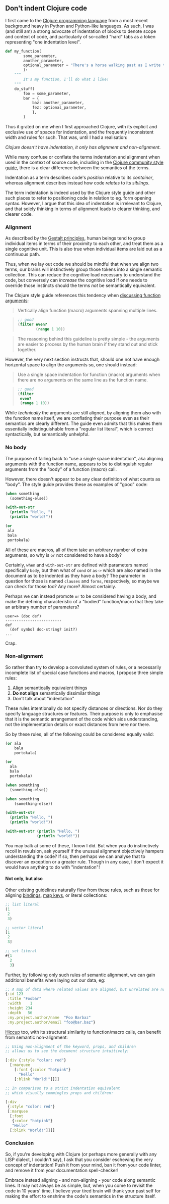 ## Don't indent Clojure code

I first came to the [Clojure programming language](https://clojure.org/) from a most recent background heavy in Python and Python-like languages.  As such, I was (and still am) a strong advocate of indentation of blocks to denote scope and context of code, and particularly of so-called "hard" tabs as a token representing "one indentation level".

```python
def my_function(
		some_parameter,
		another_parameter,
		optional_parameter = "There's a horse walking past as I write this"
		):
	"""
		It's my function, I'll do what I like!
	"""
	do_stuff(
		foo = some_parameter,
		bar = {
			baz: another_parameter,
			fez: optional_parameter,
			},
		)
```

Thus it grated on me when I first approached Clojure, with its explicit and exclusive use of spaces for indentation, and the frequently inconsistent width and rules for such.  That was, until I had a realisation:

*Clojure doesn't have indentation, it only has alignment and non-alignment.*

While many confuse or conflate the terms indentation and alignment when used in the context of source code, including in the [Clojure community style guide](https://guide.clojure.style/), there is a clear difference between the semantics of the terms.

Indentation as a term describes code's _position_ relative to its _container_, whereas alignment describes instead how code _relates_ to its _siblings_.

The term indentation is indeed used by the Clojure style guide and other such places to refer to positioning code in relation to eg. form opening syntax.  However, I argue that this idea of indentation is irrelevant to Clojure, and that solely thinking in terms of alignment leads to clearer thinking, and clearer code.

### Alignment

As described by the [Gestalt principles](https://en.wikipedia.org/wiki/Gestalt_psychology), human beings tend to group individual items in terms of their proximity to each other, and treat them as a single cognitive unit.  This is also true when individual items are laid out as a continuous path.

Thus, when we lay out code we should be mindful that when we align two terms, our brains will instinctively group those tokens into a single semantic collection.  This can reduce the cognitive load necessary to understand the code, but conversely can *increase* the cognitive load if one needs to override those instincts should the terms _not_ be semantically equivalent.

The Clojure style guide references this tendency when [discussing function arguments](https://guide.clojure.style/#vertically-align-fn-args):

> Vertically align function (macro) arguments spanning multiple lines.

> ```clj
> ;; good
> (filter even?
>         (range 1 10))
> ```

> The reasoning behind this guideline is pretty simple - the arguments are easier to process by the human brain if they stand out and stick together.

However, the very next section instructs that, should one not have enough horizontal space to align the arguments so, one should instead:

> Use a single space indentation for function (macro) arguments when there are no arguments on the same line as the function name.

> ```clj
> ;; good
> (filter
>  even?
>  (range 1 10))
> ```

While _technically_ the arguments are still aligned, by aligning them also with the function name itself, we are conflating their purpose even as their semantics are clearly different.  The guide even admits that this makes them essentially indistinguishable from a "regular list literal", which is correct syntactically, but semantically unhelpful.

### No body

The purpose of falling back to "use a single space indentation", aka aligning arguments with the function name, appears to be to distinguish regular arguments from the "body" of a function (macro) call.

However, there doesn't appear to be any clear definition of what counts as "body".  The style guide provides these as examples of "good" code:

```clj
(when something
  (something-else))

(with-out-str
  (println "Hello, ")
  (println "world!"))

(or
 ala
 bala
 portokala)
```

All of these are macros, all of them take an arbitrary number of extra arguments, so why is `or` not considered to have a body?

Certainly, `when` and `with-out-str` are defined with parameters named specifically `body`, but then what of `cond` or `as->` which are also named in the document as to be indented as they have a body?  The parameter in question for those is named `clauses` and `forms`, respectively, so maybe we can check for those too?  Any more?  Almost certainly.

Perhaps we can instead promote `or` to be considered having a body, and make the defining characteristic of a "bodied" function/macro that they take an arbitrary number of parameters?

```
user=> (doc def)
-------------------------
def
  (def symbol doc-string? init?)
...
```

Crap.

### Non-alignment

So rather than try to develop a convoluted system of rules, or a necessarily incomplete list of special case functions and macros, I propose three simple rules:

1. Align semantically equivalent things
2. **Do not align** semantically dissimilar things
3. Don't talk about "indentation"

These rules intentionally do not specify distances or directions.  Nor do they specify language structures or features.  Their purpose is only to emphasise that it is the semantic arrangement of the code which aids understanding, not the implementation details or exact distances from here nor there.

So by these rules, all of the following could be considered equally valid:

```clj
(or ala
    bala
    portokala)

(or
  ala
  bala
  portokala)

(when something
  (something-else))

(when something
    (something-else))

(with-out-str
  (println "Hello, ")
  (println "world!"))

(with-out-str (println "Hello, ")
              (println "world!"))
```

You may balk at some of these, I know I did.  But when you do instinctively recoil in revulsion, ask yourself if the unusual alignment objectively hampers understanding the code?  If so, then perhaps we can analyse that to discover an exception or a greater rule.  Though in any case, I don't expect it would have anything to do with "indentation"!

#### Not only, but also

Other existing guidelines naturally flow from these rules, such as those for aligning [bindings](https://guide.clojure.style/#bindings-alignment), [map keys](https://guide.clojure.style/#map-keys-alignment), or literal collections:

```clj
;; list literal
(1
 2
 3)

;; vector literal
[1
 2
 3]

;; set literal
#{1
  2
  3}
```

Further, by following only such rules of semantic alignment, we can gain additional benefits when laying out our data, eg:

```clj
;; A map of data where related values are aligned, but unrelated are not
{:id 123
 :title "Foobar"
 :width    1
 :height 234
 :depth   56
 :my.project.author/name  "Foo Barbaz"
 :my.project.author/email "foo@bar.baz"}
```

[Hiccup](https://github.com/weavejester/hiccup) too, with its structural similarity to function/macro calls, can benefit from semantic non-alignment:

```clj
;; Using non-alignment of the keyword, props, and children
;; allows us to see the document structure intuitively:

[:div {:style "color: red"}
  [:marquee
    [:font {:color "hotpink"}
      "Hello"
    [:blink "World!"]]]]

;; In comparison to a strict indentation equivalent
;; which visually commingles props and children:

[:div
 {:style "color: red"}
 [:marquee
  [:font
   {:color "hotpink"}
   "Hello"
  [:blink "World!"]]]]
```

### Conclusion

So, if you're developing with Clojure (or perhaps more generally with any LISP dialect, I couldn't say), I ask that you consider eschewing the very concept of indentation!  Push it from your mind, ban it from your code linter, and remove it from your documentation spell-checker!

Embrace instead aligning - and non-aligning - your code along semantic lines.  It may not always be as simple, but, when you come to revisit the code in 10 years' time, I believe your tired brain will thank your past self for making the effort to enshrine the code's semantics in the structure itself.
